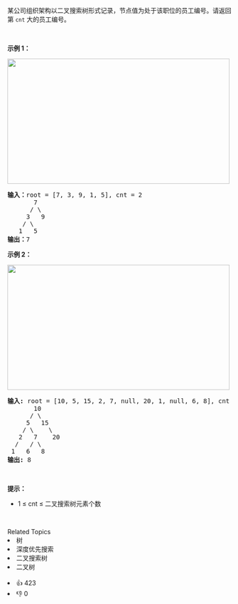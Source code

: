 <p>某公司组织架构以二叉搜索树形式记录，节点值为处于该职位的员工编号。请返回第 <code>cnt</code> 大的员工编号。</p>

<p>&nbsp;</p>

<p><strong>示例 1：</strong></p>

<p><img alt="" src="https://pic.leetcode.cn/1695101634-kzHKZW-image.png" style="height: 281px; width: 500px;" /></p>

<pre>
<strong>输入：</strong>root = [7, 3, 9, 1, 5], cnt = 2
       7
      / \
     3   9
    / \
   1   5
<strong>输出：</strong>7
</pre>

<p><strong>示例 2：</strong></p>

<p><img alt="" src="https://pic.leetcode.cn/1695101636-ESZtLa-image.png" style="height: 281px; width: 500px;" /></p>

<pre>
<strong>输入:</strong> root = [10, 5, 15, 2, 7, null, 20, 1, null, 6, 8], cnt = 4
       10
      / \
     5   15
    / \    \
   2   7    20
  /   / \ 
 1   6   8
<strong>输出:</strong> 8</pre>

<p>&nbsp;</p>

<p><strong>提示：</strong></p>

<ul> 
 <li>1 ≤ cnt&nbsp;≤ 二叉搜索树元素个数</li> 
</ul>

<p>&nbsp;</p>

<div><div>Related Topics</div><div><li>树</li><li>深度优先搜索</li><li>二叉搜索树</li><li>二叉树</li></div></div><br><div><li>👍 423</li><li>👎 0</li></div>